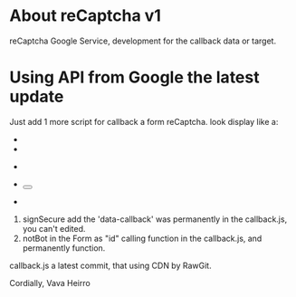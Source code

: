 # About reCaptcha v1

reCaptcha Google Service, development for the callback data or target.

# Using API from Google the latest update

Just add 1 more script for callback a form reCaptcha. look display like a:

* <script src="https://www.google.com/recaptcha/api.js" async defer></script>
* <script src="https://cdn.rawgit.com/heirro/reCaptcha/3175119d/callback.js" ></script>

* <form id="notBot">
* <button class="g recaptcha" data-sitekey="YOUR SITEKEY" data-callback="signSecure"></button>
* </form>

1. signSecure add the 'data-callback' was permanently in the callback.js, you can't edited.
2. notBot in the Form as "id" calling function in the callback.js, and permanently function.

callback.js a latest commit, that using CDN by RawGit.

Cordially,
Vava Heirro
